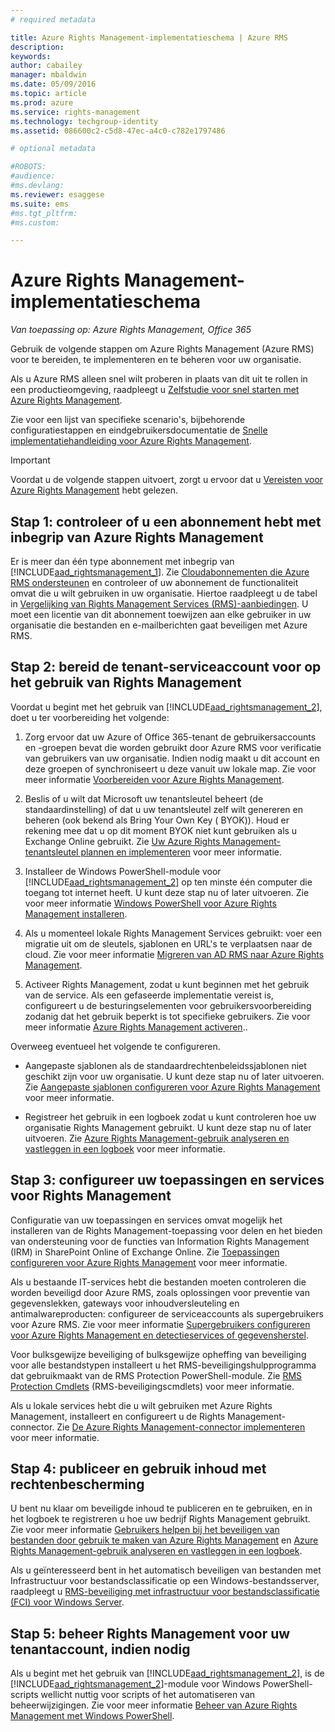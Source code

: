 ```yaml
---
# required metadata

title: Azure Rights Management-implementatieschema | Azure RMS
description:
keywords:
author: cabailey
manager: mbaldwin
ms.date: 05/09/2016
ms.topic: article
ms.prod: azure
ms.service: rights-management
ms.technology: techgroup-identity
ms.assetid: 086600c2-c5d8-47ec-a4c0-c782e1797486

# optional metadata

#ROBOTS:
#audience:
#ms.devlang:
ms.reviewer: esaggese
ms.suite: ems
#ms.tgt_pltfrm:
#ms.custom:

---
```


# Azure Rights Management-implementatieschema

*Van toepassing op: Azure Rights Management, Office 365*

Gebruik de volgende stappen om Azure Rights Management (Azure RMS) voor te bereiden, te implementeren en te beheren voor uw organisatie.

Als u Azure RMS alleen snel wilt proberen in plaats van dit uit te rollen in een productieomgeving, raadpleegt u [Zelfstudie voor snel starten met Azure Rights Management](../get-started/quick-start-tutorial.md).

Zie voor een lijst van specifieke scenario's, bijbehorende configuratiestappen en eindgebruikersdocumentatie de [Snelle implementatiehandleiding voor Azure Rights Management](../get-started/rapid-deployment-guide.md).

> [!IMPORTANT]
> Voordat u de volgende stappen uitvoert, zorgt u ervoor dat u [Vereisten voor Azure Rights Management](../get-started/requirements-azure-rms.md) hebt gelezen.

## Stap 1: controleer of u een abonnement hebt met inbegrip van Azure Rights Management
Er is meer dan één type abonnement met inbegrip van [!INCLUDE[aad_rightsmanagement_1](../includes/aad_rightsmanagement_1_md.md)]. Zie [Cloudabonnementen die Azure RMS ondersteunen](../get-started/requirements-subscriptions.md) en controleer of uw abonnement de functionaliteit omvat die u wilt gebruiken in uw organisatie. Hiertoe raadpleegt u de tabel in [Vergelijking van Rights Management Services (RMS)-aanbiedingen](https://technet.microsoft.com/dn858608). U moet een licentie van dit abonnement toewijzen aan elke gebruiker in uw organisatie die bestanden en e-mailberichten gaat beveiligen met Azure RMS.

## Stap 2: bereid de tenant-serviceaccount voor op het gebruik van Rights Management
Voordat u begint met het gebruik van [!INCLUDE[aad_rightsmanagement_2](../includes/aad_rightsmanagement_2_md.md)], doet u ter voorbereiding het volgende:

1.  Zorg ervoor dat uw Azure of Office 365-tenant de gebruikersaccounts en -groepen bevat die worden gebruikt door Azure RMS voor verificatie van gebruikers van uw organisatie. Indien nodig maakt u dit account en deze groepen of synchroniseert u deze vanuit uw lokale map. Zie voor meer informatie [Voorbereiden voor Azure Rights Management](prepare.md).

2.  Beslis of u wilt dat Microsoft uw tenantsleutel beheert (de standaardinstelling) of dat u uw tenantsleutel zelf wilt genereren en beheren (ook bekend als Bring Your Own Key ( BYOK)). Houd er rekening mee dat u op dit moment BYOK niet kunt gebruiken als u Exchange Online gebruikt. Zie [Uw Azure Rights Management-tenantsleutel plannen en implementeren](plan-implement-tenant-key.md) voor meer informatie.

3.  Installeer de Windows PowerShell-module voor [!INCLUDE[aad_rightsmanagement_2](../includes/aad_rightsmanagement_2_md.md)] op ten minste één computer die toegang tot internet heeft. U kunt deze stap nu of later uitvoeren. Zie voor meer informatie [Windows PowerShell voor Azure Rights Management installeren](../deploy-use/install-powershell.md).

4.  Als u momenteel lokale Rights Management Services gebruikt: voer een migratie uit om de sleutels, sjablonen en URL's te verplaatsen naar de cloud. Zie voor meer informatie [Migreren van AD RMS naar Azure Rights Management](migrate-from-ad-rms-to-azure-rms.md).

5.  Activeer Rights Management, zodat u kunt beginnen met het gebruik van de service. Als een gefaseerde implementatie vereist is, configureert u de besturingselementen voor gebruikersvoorbereiding zodanig dat het gebruik beperkt is tot specifieke gebruikers. Zie voor meer informatie [Azure Rights Management activeren](../deploy-use/activate-service.md)..

Overweeg eventueel het volgende te configureren.

-   Aangepaste sjablonen als de standaardrechtenbeleidssjablonen niet geschikt zijn voor uw organisatie. U kunt deze stap nu of later uitvoeren. Zie [Aangepaste sjablonen configureren voor Azure Rights Management](../deploy-use/configure-custom-templates.md) voor meer informatie.

-   Registreer het gebruik in een logboek zodat u kunt controleren hoe uw organisatie Rights Management gebruikt. U kunt deze stap nu of later uitvoeren. Zie [Azure Rights Management-gebruik analyseren en vastleggen in een logboek](../deploy-use/log-analyze-usage.md) voor meer informatie.

## Stap 3: configureer uw toepassingen en services voor Rights Management
Configuratie van uw toepassingen en services omvat mogelijk het installeren van de Rights Management-toepassing voor delen en het bieden van ondersteuning voor de functies van Information Rights Management (IRM) in SharePoint Online of Exchange Online. Zie [Toepassingen configureren voor Azure Rights Management](../deploy-use/configure-applications.md) voor meer informatie.

Als u bestaande IT-services hebt die bestanden moeten controleren die worden beveiligd door Azure RMS, zoals oplossingen voor preventie van gegevenslekken, gateways voor inhoudversleuteling en antimalwareproducten: configureer de serviceaccounts als supergebruikers voor Azure RMS. Zie voor meer informatie [Supergebruikers configureren voor Azure Rights Management en detectieservices of gegevensherstel](../deploy-use/configure-super-users.md).

Voor bulksgewijze beveiliging of bulksgewijze opheffing van beveiliging voor alle bestandstypen installeert u het RMS-beveiligingshulpprogramma dat gebruikmaakt van de RMS Protection PowerShell-module. Zie [RMS Protection Cmdlets](https://msdn.microsoft.com/library/mt433195.aspx) (RMS-beveiligingscmdlets) voor meer informatie.

Als u lokale services hebt die u wilt gebruiken met Azure Rights Management, installeert en configureert u de Rights Management-connector. Zie [De Azure Rights Management-connector implementeren](../deploy-use/deploy-rms-connector.md) voor meer informatie.

## Stap 4: publiceer en gebruik inhoud met rechtenbescherming
U bent nu klaar om beveiligde inhoud te publiceren en te gebruiken, en in het logboek te registreren u hoe uw bedrijf Rights Management gebruikt. Zie voor meer informatie [Gebruikers helpen bij het beveiligen van bestanden door gebruik te maken van Azure Rights Management](../deploy-use/help-users.md) en [Azure Rights Management-gebruik analyseren en vastleggen in een logboek](../deploy-use/log-analyze-usage.md).

Als u geïnteresseerd bent in het automatisch beveiligen van bestanden met Infrastructuur voor bestandsclassificatie op een Windows-bestandsserver, raadpleegt u [RMS-beveiliging met infrastructuur voor bestandsclassificatie (FCI) voor Windows Server](../rms-client/configure-fci.md).

## Stap 5: beheer Rights Management voor uw tenantaccount, indien nodig
Als u begint met het gebruik van [!INCLUDE[aad_rightsmanagement_2](../includes/aad_rightsmanagement_2_md.md)], is de [!INCLUDE[aad_rightsmanagement_2](../includes/aad_rightsmanagement_2_md.md)]-module voor Windows PowerShell-scripts wellicht nuttig voor scripts of het automatiseren van beheerwijzigingen. Zie voor meer informatie [Beheer van Azure Rights Management met Windows PowerShell](../deploy-use/administer-powershell.md).




<!--HONumber=May16_HO2-->


